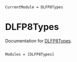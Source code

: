 ```@meta
CurrentModule = DLFP8Types
```

# DLFP8Types

Documentation for [DLFP8Types](https://github.com/chengchingwen/DLFP8Types.jl).

```@index
```

```@autodocs
Modules = [DLFP8Types]
```
